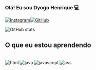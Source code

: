 ### Olá! Eu sou Dyogo Henrique 💻

[![Instagram](https://img.shields.io/badge/Instagram-E4405F?style=for-the-badge&logo=instagram&logoColor=white)](https://www.instagram.com/dyogoohenrique/)[![GitHub](https://img.shields.io/badge/GitHub-100000?style=for-the-badge&logo=github&logoColor=white)](https://github.com/DyogoSI)

![GitHub stats](https://github-readme-stats.vercel.app/api?username=DyogoSI&show_icons=true&theme=dracula)

## O que eu estou aprendendo
<div style="display: inline_block"><br/>
  <img align="center"alt="html"src="https://img.shields.io/badge/HTML-239120?style=for-the-badge&logo=html5&logoColor=white" />
  <img align="center"alt="java"src="https://img.shields.io/badge/Java-ED8B00?style=for-the-badge&logo=openjdk&logoColor=white" />
  <img align="center"alt="javascript"src="https://img.shields.io/badge/JavaScript-F7DF1E?style=for-the-badge&logo=javascript&logoColor=black"/>
  <img align="center"alt="css"src="https://img.shields.io/badge/CSS-239120?&style=for-the-badge&logo=css3&logoColor=white"/>
</div>



